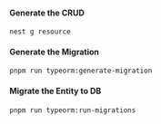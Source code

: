 #### Generate the CRUD
```nest g resource```

#### Generate the Migration
```pnpm run typeorm:generate-migration```

#### Migrate the Entity to DB
```pnpm run typeorm:run-migrations```
